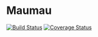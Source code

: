 # Maumau
[![Build Status](https://travis-ci.com/MaxHD00/Maumau.svg?branch=TUI)](https://travis-ci.com/MaxHD00/Maumau)
[![Coverage Status](https://coveralls.io/repos/github/MaxHD00/Maumau/badge.svg?branch=State_Pattern)](https://coveralls.io/github/MaxHD00/Maumau?branch=State_Pattern)
